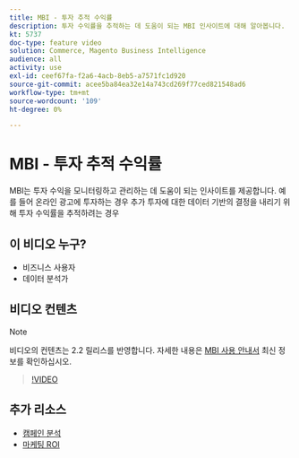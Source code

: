 ```yaml
---
title: MBI - 투자 추적 수익률
description: 투자 수익률을 추적하는 데 도움이 되는 MBI 인사이트에 대해 알아봅니다.
kt: 5737
doc-type: feature video
solution: Commerce, Magento Business Intelligence
audience: all
activity: use
exl-id: ceef67fa-f2a6-4acb-8eb5-a7571fc1d920
source-git-commit: acee5ba84ea32e14a743cd269f77ced821548ad6
workflow-type: tm+mt
source-wordcount: '109'
ht-degree: 0%

---
```


# MBI - 투자 추적 수익률

MBI는 투자 수익을 모니터링하고 관리하는 데 도움이 되는 인사이트를 제공합니다. 예를 들어 온라인 광고에 투자하는 경우 추가 투자에 대한 데이터 기반의 결정을 내리기 위해 투자 수익률을 추적하려는 경우

## 이 비디오 누구?

- 비즈니스 사용자
- 데이터 분석가

## 비디오 컨텐츠

>[!NOTE]
>
>비디오의 컨텐츠는 2.2 릴리스를 반영합니다. 자세한 내용은 [MBI 사용 안내서](https://docs.magento.com/mbi/) 최신 정보를 확인하십시오.

>[!VIDEO](https://video.tv.adobe.com/v/35991?quality=12&learn=on)

## 추가 리소스

- [캠페인 분석](https://docs.magento.com/mbi/data-analyst/analysis/camp-analysis.html)
- [마케팅 ROI](https://docs.magento.com/mbi/data-analyst/analysis/marketing-roi.html)
